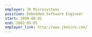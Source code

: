 ```yaml
---
employer: JK Microsystems
position: Embedded Software Engineer
start: 1999-08-01
end: 2002-05-01
employer_link: http://www.jkmicro.com/
---
```

